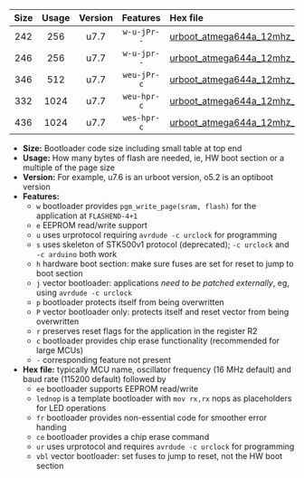 |Size|Usage|Version|Features|Hex file|
|:-:|:-:|:-:|:-:|:--|
|242|256|u7.7|`w-u-jPr--`|[urboot_atmega644a_12mhz_115200bps_lednop_ur_vbl.hex](https://raw.githubusercontent.com/stefanrueger/urboot.hex/main/mcus/atmega644a/fcpu_12mhz/115200_bps/urboot_atmega644a_12mhz_115200bps_lednop_ur_vbl.hex)|
|246|256|u7.7|`w-u-jpr--`|[urboot_atmega644a_12mhz_115200bps_lednop_fr_ur_vbl.hex](https://raw.githubusercontent.com/stefanrueger/urboot.hex/main/mcus/atmega644a/fcpu_12mhz/115200_bps/urboot_atmega644a_12mhz_115200bps_lednop_fr_ur_vbl.hex)|
|346|512|u7.7|`weu-jPr-c`|[urboot_atmega644a_12mhz_115200bps_ee_lednop_fr_ce_ur_vbl.hex](https://raw.githubusercontent.com/stefanrueger/urboot.hex/main/mcus/atmega644a/fcpu_12mhz/115200_bps/urboot_atmega644a_12mhz_115200bps_ee_lednop_fr_ce_ur_vbl.hex)|
|332|1024|u7.7|`weu-hpr-c`|[urboot_atmega644a_12mhz_115200bps_ee_lednop_fr_ce_ur.hex](https://raw.githubusercontent.com/stefanrueger/urboot.hex/main/mcus/atmega644a/fcpu_12mhz/115200_bps/urboot_atmega644a_12mhz_115200bps_ee_lednop_fr_ce_ur.hex)|
|436|1024|u7.7|`wes-hpr-c`|[urboot_atmega644a_12mhz_115200bps_ee_lednop_fr_ce.hex](https://raw.githubusercontent.com/stefanrueger/urboot.hex/main/mcus/atmega644a/fcpu_12mhz/115200_bps/urboot_atmega644a_12mhz_115200bps_ee_lednop_fr_ce.hex)|

- **Size:** Bootloader code size including small table at top end
- **Usage:** How many bytes of flash are needed, ie, HW boot section or a multiple of the page size
- **Version:** For example, u7.6 is an urboot version, o5.2 is an optiboot version
- **Features:**
  + `w` bootloader provides `pgm_write_page(sram, flash)` for the application at `FLASHEND-4+1`
  + `e` EEPROM read/write support
  + `u` uses urprotocol requiring `avrdude -c urclock` for programming
  + `s` uses skeleton of STK500v1 protocol (deprecated); `-c urclock` and `-c arduino` both work
  + `h` hardware boot section: make sure fuses are set for reset to jump to boot section
  + `j` vector bootloader: applications *need to be patched externally*, eg, using `avrdude -c urclock`
  + `p` bootloader protects itself from being overwritten
  + `P` vector bootloader only: protects itself and reset vector from being overwritten
  + `r` preserves reset flags for the application in the register R2
  + `c` bootloader provides chip erase functionality (recommended for large MCUs)
  + `-` corresponding feature not present
- **Hex file:** typically MCU name, oscillator frequency (16 MHz default) and baud rate (115200 default) followed by
  + `ee` bootloader supports EEPROM read/write
  + `lednop` is a template bootloader with `mov rx,rx` nops as placeholders for LED operations
  + `fr` bootloader provides non-essential code for smoother error handing
  + `ce` bootloader provides a chip erase command
  + `ur` uses urprotocol and requires `avrdude -c urclock` for programming
  + `vbl` vector bootloader: set fuses to jump to reset, not the HW boot section
